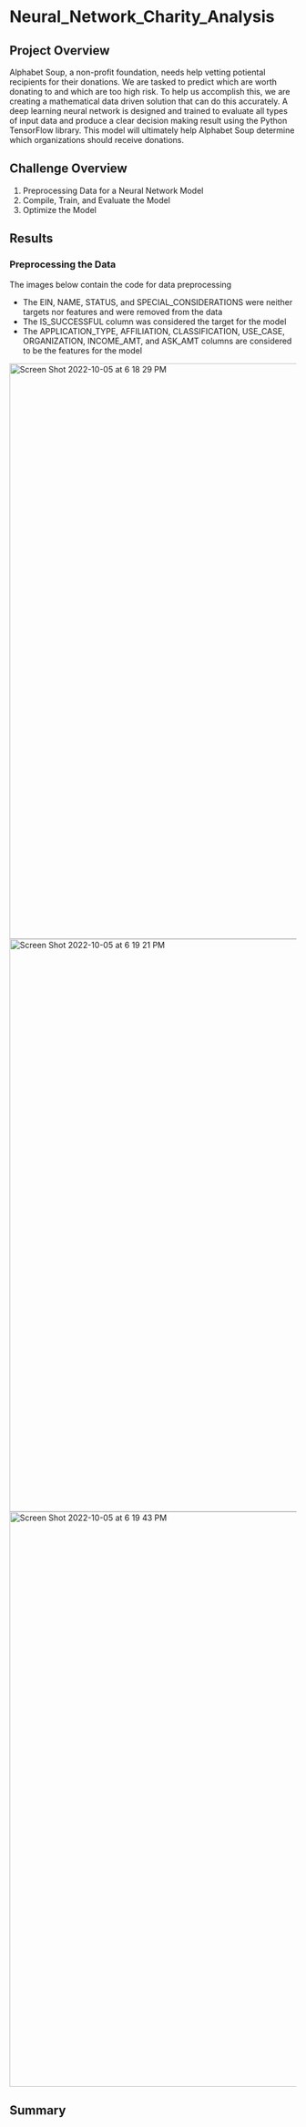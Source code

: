 # Neural_Network_Charity_Analysis


## Project Overview

Alphabet Soup, a non-profit foundation, needs help vetting potiental recipients for their donations. We are tasked to predict which are worth donating to and which are too high risk. To help us accomplish this, we are creating a mathematical data driven solution that can do this accurately. A deep learning neural network is designed and trained to evaluate all types of input data and produce a clear decision making result using the Python TensorFlow library. This model will ultimately help Alphabet Soup determine which organizations should receive donations. 


## Challenge Overview

1. Preprocessing Data for a Neural Network Model
2. Compile, Train, and Evaluate the Model
3. Optimize the Model

## Results


### Preprocessing the Data

The images below contain the code for data preprocessing 

- The EIN, NAME, STATUS, and SPECIAL_CONSIDERATIONS were neither targets nor features and were removed from the data
- The IS_SUCCESSFUL column was considered the target for the model 
- The APPLICATION_TYPE, AFFILIATION, CLASSIFICATION, USE_CASE, ORGANIZATION, INCOME_AMT, and ASK_AMT columns are considered to be the features for the model



<img width="1011" alt="Screen Shot 2022-10-05 at 6 18 29 PM" src="https://user-images.githubusercontent.com/102444078/194192603-ae80beee-eb55-4a15-a951-75aa1e3de588.png">




<img width="1006" alt="Screen Shot 2022-10-05 at 6 19 21 PM" src="https://user-images.githubusercontent.com/102444078/194192709-2995de4b-d506-42bd-b271-f5ba5885d657.png">




<img width="1010" alt="Screen Shot 2022-10-05 at 6 19 43 PM" src="https://user-images.githubusercontent.com/102444078/194192762-244d2b25-8a8b-46d2-9ae5-ebfa00dc0026.png">


















## Summary
